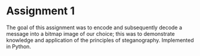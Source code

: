 # Assignment 1
The goal of this assignment was to encode and subsequently decode a message into a bitmap image of our choice; this was to demonstrate knowledge and application of the principles of steganography. Implemented in Python.